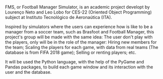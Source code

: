 FMS, or Football Manager Simulator, is an academic project developt by Lourenço Neto and Leo Lobo for 
CES-22 (Oriented Object Programming) subject at Instituto Tecnológico de Aeronaútica (ITA).

Inspired by simulators where the users can experience how is like to be a manager from a soccer team, such as Brasfoot and Football Manager,
this project's group will be made with the same idea: The user don't play with the players, only will be in the role of the manager: 
Hiring new members for the team; Scaling the players for each game, with data from real teams (The database is from FIFA 2018 game); Selling or renting players; etc.

It will be used the Python language, with the help of the PyGame and Pandas packages, to build each game window and its interaction with the user and the database.
